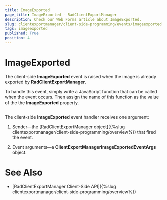 ```yaml
---
title: ImageExported
page_title: ImageExported - RadClientExportManager
description: Check our Web Forms article about ImageExported.
slug: clientexportmanager/client-side-programming/events/imageexported
tags: imageexported
published: True
position: 4
---
```


# ImageExported



The client-side **ImageExported** event is raised when the image is already exported by **RadClientExportManager**.

To handle this event, simply write a JavaScript function that can be called when the event occurs. Then assign the name of this function as the value of the the **ImageExported** property.

## 

The client-side **ImageExported** event handler receives one argument:

1. Sender—the [RadClientExportManager object]({%slug clientexportmanager/client-side-programming/overview%}) that fired the event.

1. Event arguments—a **ClientExportManagerImageExportedEventArgs** object.

# See Also

 * [RadClientExportManager Client-Side API]({%slug clientexportmanager/client-side-programming/overview%})
